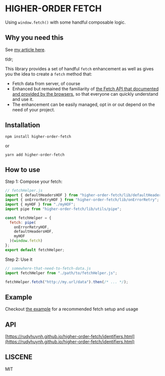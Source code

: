 # HIGHER-ORDER FETCH

Using `window.fetch()` with some handful composable logic.

## Why you need this

See [my article here](https://medium.com/@rudy.huynh286/higher-order-fetch-a-clean-way-to-enhance-fetch-method-21fc2765f76).

tldr;

This library provides a set of handful `fetch` enhancement as well as gives you the idea to create a `fetch` method that:

- Fetch data from server, of course
- Enhanced but remained the familiarity of [the Fetch API that documented and provided by the browsers](https://developer.mozilla.org/en-US/docs/Web/API/WindowOrWorkerGlobalScope/fetch), so that everyone can quickly understand and use it.
- The enhancement can be easily managed, opt in or out depend on the need of your project.

## Installation

```
npm install higher-order-fetch
```

or

```
yarn add higher-order-fetch
```

## How to use

Step 1: Compose your fetch:

```js
// fetchHelper.js
import { defaultHeadersHOF } from "higher-order-fetch/lib/defaultHeaders";
import { onErrorRetryHOF } from "higher-order-fetch/lib/onErrorRetry";
import { myHOF } from "./myHOF";
import pipe from "higher-order-fetch/lib/utils/pipe";

const fetchHelper = {
  fetch: pipe(
    onErrorRetryHOF,
    defaultHeadersHOF,
    myHOF
  )(window.fetch)
};
export default fetchHelper;
```

Step 2: Use it

```js
// somewhere-that-need-to-fetch-data.js
import fetchHelper from "./path/to/fetchHelper.js";

fetchHelper.fetch("http://my.url/data").then(/* ... */);
```

## Example

Checkout [the example](https://github.com/rudyhuynh/higher-order-fetch/tree/master/example) for a recommended fetch setup and usage

## API

[https://rudyhuynh.github.io/higher-order-fetch/identifiers.html](https://rudyhuynh.github.io/higher-order-fetch/identifiers.html)

## LISCENE

MIT
